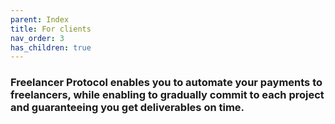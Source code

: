 ```yaml
---
parent: Index
title: For clients
nav_order: 3
has_children: true
---
```


### Freelancer Protocol enables you to automate your payments to freelancers, while enabling to gradually commit to each project and guaranteeing you get deliverables on time.
